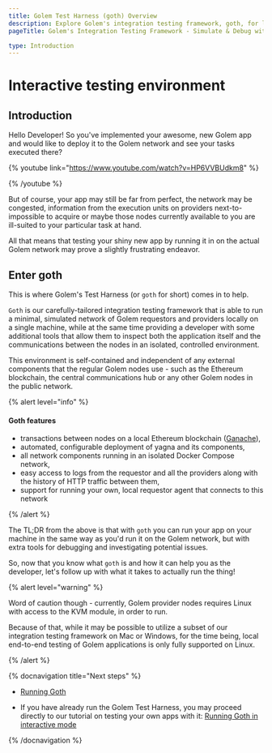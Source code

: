 ```yaml
---
title: Golem Test Harness (goth) Overview
description: Explore Golem's integration testing framework, goth, for local simulation of Golem network interactions, debugging, and end-to-end testing of applications.
pageTitle: Golem's Integration Testing Framework - Simulate & Debug with goth

type: Introduction
---
```


# Interactive testing environment

## Introduction

Hello Developer! So you've implemented your awesome, new Golem app and would like to deploy it to the Golem network and see your tasks executed there?

{% youtube link="https://www.youtube.com/watch?v=HP6VVBUdkm8" %}

{% /youtube %}

But of course, your app may still be far from perfect, the network may be congested, information from the execution units on providers next-to-impossible to acquire or maybe those nodes currently available to you are ill-suited to your particular task at hand.

All that means that testing your shiny new app by running it in on the actual Golem network may prove a slightly frustrating endeavor.

## Enter goth

This is where Golem's Test Harness (or `goth` for short) comes in to help.

`Goth` is our carefully-tailored integration testing framework that is able to run a minimal, simulated network of Golem requestors and providers locally on a single machine, while at the same time providing a developer with some additional tools that allow them to inspect both the application itself and the communications between the nodes in an isolated, controlled environment.

This environment is self-contained and independent of any external components that the regular Golem nodes use - such as the Ethereum blockchain, the central communications hub or any other Golem nodes in the public network.

{% alert level="info" %}

#### Goth features

- transactions between nodes on a local Ethereum blockchain ([Ganache](https://github.com/trufflesuite/ganache)),
- automated, configurable deployment of yagna and its components,
- all network components running in an isolated Docker Compose network,
- easy access to logs from the requestor and all the providers along with the history of HTTP traffic between them,
- support for running your own, local requestor agent that connects to this network

{% /alert %}

The TL;DR from the above is that with `goth` you can run your app on your machine in the same way as you'd run it on the Golem network, but with extra tools for debugging and investigating potential issues.

So, now that you know what `goth` is and how it can help you as the developer, let's follow up with what it takes to actually run the thing!

{% alert level="warning" %}

Word of caution though - currently, Golem provider nodes requires Linux with access to the KVM module, in order to run.

Because of that, while it may be possible to utilize a subset of our integration testing framework on Mac or Windows, for the time being, local end-to-end testing of Golem applications is only fully supported on Linux.

{% /alert %}

{% docnavigation title="Next steps" %}

- [Running Goth](/docs/creators/tools/goth/running-goth)

- If you have already run the Golem Test Harness, you may proceed directly to our tutorial on testing your own apps with it: [Running Goth in interactive mode](/docs/creators/tools/goth/running-goths-interactive-mode)

{% /docnavigation %}
